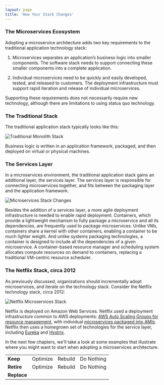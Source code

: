 ```yaml
---
layout: page
title: 'How Your Stack Changes'
---
```


### The Microservices Ecosystem

Adopting a microservice architecture adds two key requirements to the traditional application technology stack:

1. Microservices separates an application’s business logic into smaller components. The software stack needs to support connecting these smaller components into a complete application.

2. Individual microservices need to be quickly and easily developed, tested, and released to customers. The deployment infrastructure must support rapid iteration and release of individual microservices.

Supporting these requirements does not necessarily require new technology, although there are limitations to using status quo technology.

### The Traditional Stack

The traditional application stack typically looks like this:

![Traditional Monolith Stack]({{site.baseurl}}/images/typical.png)

Business logic is written in an application framework, packaged, and then deployed on virtual or physical machines.

### The Services Layer

In a microservices environment, the traditional application stack gains an additional layer, the services layer. The services layer is responsible for connecting microservices together, and fits between the packaging layer and the application framework.

![Microservices Stack Changes]({{site.baseurl}}/images/microservices.png)

Besides the addition of a services layer, a more agile deployment infrastructure is needed to enable rapid deployment. Containers, which provide a lightweight mechanism to fully package a microservice and all its dependencies, are frequently used to package microservices. Unlike VMs, containers share a kernel with other containers, enabling a container to be much lighter weight. And unlike systems packaging technologies, a container is designed to include all the dependencies of a given microservice. A container-based resource manager and scheduling system allocates compute resources on demand to containers, replacing a traditional VM-centric resource scheduler.

### The Netflix Stack, circa 2012

As previously discussed, organizations should incrementally adopt microservices, and iterate on the technology stack. Consider the Netflix technology stack, circa 2012:

![Netflix Microservices Stack]({{site.baseurl}}/images/netflix.png)

Netflix is deployed on Amazon Web Services. Netflix used a deployment infrastructure common to AWS deployments: [AWS Auto Scaling Groups for resource management](http://techblog.netflix.com/2012/01/auto-scaling-in-amazon-cloud.html), with individual [microservices packaged into AMIs](http://techblog.netflix.com/2013/03/ami-creation-with-aminator.html). Netflix then uses a homegrown set of technologies for the service layer, including [Eureka](https://github.com/Netflix/eureka) and [Hystrix](https://github.com/Netflix/Hystrix).

In the next few chapters, we'll take a look at some examples that illustrate where you might want to start when adopting a microservices architecture.

<table>
  <tr>
   <td><b>Keep</b></td>
   <td>Optimize</td>
   <td>Rebuild</td>
    <td>Do Nothing</td>
  </tr>
  <tr>
   <td><b>Retire</b></td>
   <td>Optimize</td>
   <td>Rebuild</td>
    <td>Do Nothing</td>
  </tr>
  <tr>
   <td><b>Replace</b></td>
   <td></td>
   <td></td>
   <td></td>
  </tr>
</table>